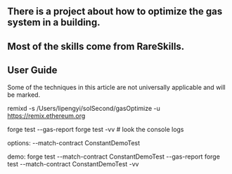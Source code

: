 ## There is a project about how to optimize the gas system in a building.
## Most of the skills come from RareSkills.


## User Guide
Some of the techniques in this article are not universally applicable and will be marked.

remixd -s /Users/lipengyi/solSecond/gasOptimize -u https://remix.ethereum.org


forge test --gas-report
forge test -vv    # look the console logs

options:
--match-contract ConstantDemoTest

demo:
forge test --match-contract ConstantDemoTest --gas-report
forge test --match-contract ConstantDemoTest -vv